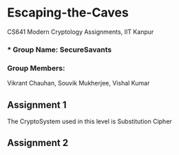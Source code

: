 # Escaping-the-Caves
CS641 Modern Cryptology Assignments, IIT Kanpur

### * Group Name: SecureSavants
### Group Members:
Vikrant Chauhan, Souvik Mukherjee, Vishal Kumar

## Assignment 1
The CryptoSystem used in this level is Substitution Cipher

## Assignment 2

